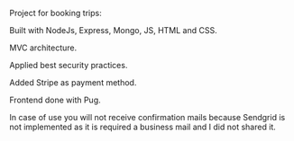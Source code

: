 Project for booking trips:

Built with NodeJs, Express, Mongo, JS, HTML and CSS.

MVC architecture.

Applied best security practices.

Added Stripe as payment method.

Frontend done with Pug.

In case of use you will not receive confirmation mails because
Sendgrid is not implemented as it is required a business mail
and I did not shared it.